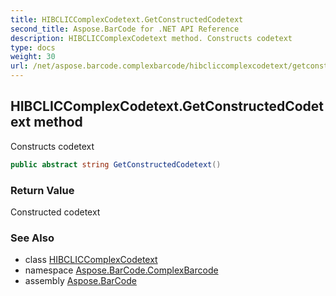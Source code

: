 ```yaml
---
title: HIBCLICComplexCodetext.GetConstructedCodetext
second_title: Aspose.BarCode for .NET API Reference
description: HIBCLICComplexCodetext method. Constructs codetext
type: docs
weight: 30
url: /net/aspose.barcode.complexbarcode/hibcliccomplexcodetext/getconstructedcodetext/
---
```

## HIBCLICComplexCodetext.GetConstructedCodetext method

Constructs codetext

```csharp
public abstract string GetConstructedCodetext()
```

### Return Value

Constructed codetext

### See Also

* class [HIBCLICComplexCodetext](../)
* namespace [Aspose.BarCode.ComplexBarcode](../../hibcliccomplexcodetext/)
* assembly [Aspose.BarCode](../../../)


